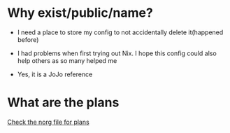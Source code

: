 # Why exist/public/name?

- I need a place to store my config to not accidentally delete it(happened before)

- I had problems when first trying out Nix. I hope this config could also help others as so many helped me

- Yes, it is a JoJo reference

# What are the plans

[Check the norg file for plans](./nix.norg)
